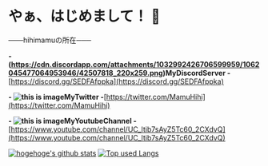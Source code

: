 # やぁ、はじめまして！ 👋

───hihimamuの所在───

**- (https://cdn.discordapp.com/attachments/1032992426706599959/1062045477064953946/42507818_220x259.png)MyDiscordServer -**[https://discord.gg/SEDFAfppka](https://discord.gg/SEDFAfppka)

**- ![this is image](https://cdn.discordapp.com/attachments/1032992426706599959/1062045370684805220/002.png)MyTwitter -**[https://twitter.com/MamuHihi](https://twitter.com/MamuHihi)

**- ![this is image](https://cdn.discordapp.com/attachments/1032992426706599959/1062045477064953946/42507818_220x259.png)MyYoutubeChannel -**[https://www.youtube.com/channel/UC_ltib7sAyZ5Tc60_2CXdvQ](https://www.youtube.com/channel/UC_ltib7sAyZ5Tc60_2CXdvQ)

[![hogehoge's github stats](https://github-readme-stats.vercel.app/api?username=hihimamuLab&hide=contribs&count_private=true&show_icons=true&theme=tokyonight)](https://github.com/hihimamuLab/)
[![Top used Langs](https://github-readme-stats.vercel.app/api/top-langs/?username=hihimamuLab&layout=compact&theme=tokyonight)](https://github.com/hihimamuLab/)
